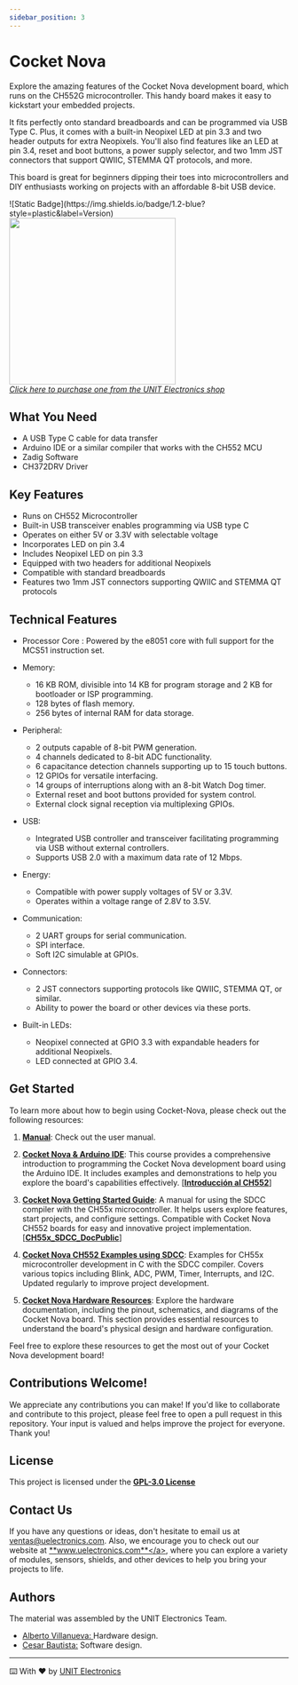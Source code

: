 ```yaml
---
sidebar_position: 3
---
```


# Cocket Nova 

Explore the amazing features of the Cocket Nova development board, which runs on the CH552G microcontroller. This handy board makes it easy to kickstart your embedded projects.

It fits perfectly onto standard breadboards and can be programmed via USB Type C. Plus, it comes with a built-in Neopixel LED at pin 3.3 and two header outputs for extra Neopixels. You'll also find features like an LED at pin 3.4, reset and boot buttons, a power supply selector, and two 1mm JST connectors that support QWIIC, STEMMA QT protocols, and more.

This board is great for beginners dipping their toes into microcontrollers and DIY enthusiasts working on projects with an affordable 8-bit USB device.


<div style={{ textAlign: "center" }}>
    ![Static Badge](https://img.shields.io/badge/1.2-blue?style=plastic&label=Version)
</div>

<div style={{ textAlign: "center" }}>
  <a href="https://uelectronics.com/producto/unit-cocket-nova-ch552g-tarjeta-de-desarrollo/">
    <img src="https://raw.githubusercontent.com/UNIT-Electronics/Cocket-Nova_CH552G-Development-Board/refs/heads/main/Hardware/Resources/CocketNova-Pinout.jpg" width="300px"/>
    <br/>
    <em>Click here to purchase one from the UNIT Electronics shop</em>
  </a>
</div>

## What You Need 

- A USB Type C cable for data transfer
- Arduino IDE or a similar compiler that works with the CH552 MCU
- Zadig Software
- CH372DRV Driver

## Key Features 

- Runs on CH552 Microcontroller
- Built-in USB transceiver enables programming via USB type C
- Operates on either 5V or 3.3V with selectable voltage
- Incorporates LED on pin 3.4
- Includes Neopixel LED on pin 3.3
- Equipped with two headers for additional Neopixels
- Compatible with standard breadboards
- Features two 1mm JST connectors supporting QWIIC and STEMMA QT protocols

## Technical Features 

- Processor Core : Powered by the e8051 core with full support for the MCS51 instruction set.

- Memory:
  - 16 KB ROM, divisible into 14 KB for program storage and 2 KB for bootloader or ISP programming.
  - 128 bytes of flash memory.
  - 256 bytes of internal RAM for data storage. 

- Peripheral:
  - 2 outputs capable of 8-bit PWM generation.
  - 4 channels dedicated to 8-bit ADC functionality.
  - 6 capacitance detection channels supporting up to 15 touch buttons.
  - 12 GPIOs for versatile interfacing.
  - 14 groups of interruptions along with an 8-bit Watch Dog timer.
  - External reset and boot buttons provided for system control.
  - External clock signal reception via multiplexing GPIOs.
   
- USB:
  - Integrated USB controller and transceiver facilitating programming via USB without external controllers.
  - Supports USB 2.0 with a maximum data rate of 12 Mbps.
  
- Energy:
  - Compatible with power supply voltages of 5V or 3.3V.
  - Operates within a voltage range of 2.8V to 3.5V.
  
- Communication:
  - 2 UART groups for serial communication.
  - SPI interface.
  - Soft I2C simulable at GPIOs.
  
- Connectors:
  - 2 JST connectors supporting protocols like QWIIC, STEMMA QT, or similar.
  - Ability to power the board or other devices via these ports.

- Built-in LEDs:
  - Neopixel connected at GPIO 3.3 with expandable headers for additional Neopixels.
  - LED connected at GPIO 3.4.


## Get Started 

To learn more about how to begin using Cocket-Nova, please check out the following resources:

1. **[Manual](https://github.com/UNIT-Electronics/Cocket-Nova_CH552G-Development-Board/blob/main/Cocket%20Nova%20Product%20Reference%20Manual%20%5BES%5D.pdf)**: Check out the user manual.

2.  **[Cocket Nova & Arduino IDE](https://unit-electronics.github.io/CH552_Curso_introductorio/)**: This course provides a comprehensive introduction to programming the Cocket Nova development board using the Arduino IDE. It includes examples and demonstrations to help you explore the board's capabilities effectively. [**[Introducción al CH552](https://github.com/UNIT-Electronics/CH552_Curso_introductorio?tab=readme-ov-file)**]

3. **[Cocket Nova Getting Started Guide](https://unit-electronics.github.io/CH55x_SDCC_Doc/)**: A manual for using the SDCC compiler with the CH55x microcontroller. It helps users explore features, start projects, and configure settings. Compatible with Cocket Nova CH552 boards for easy and innovative project implementation. [**[CH55x_SDCC_DocPublic](https://github.com/UNIT-Electronics/CH55x_SDCC_Doc)**]

4. **[Cocket Nova CH552 Examples using SDCC](https://github.com/UNIT-Electronics/CH55x_SDCC_Examples)**: Examples for CH55x microcontroller development in C with the SDCC compiler. Covers various topics including Blink, ADC, PWM, Timer, Interrupts, and I2C. Updated regularly to improve project development.

5. **[Cocket Nova Hardware Resources](https://github.com/UNIT-Electronics/Cocket-Nova_CH552G-Development-Board/tree/main/Hardware)**: Explore the hardware documentation, including the pinout, schematics, and diagrams of the Cocket Nova board. This section provides essential resources to understand the board's physical design and hardware configuration.


Feel free to explore these resources to get the most out of your Cocket Nova development board!


## Contributions Welcome!

We appreciate any contributions you can make! If you'd like to collaborate and contribute to this project, please feel free to open a pull request in this repository. Your input is valued and helps improve the project for everyone. Thank you!

## License 

This project is licensed under the <a href="https://www.gnu.org/licenses/gpl-3.0.html">**GPL-3.0 License** </a>

## Contact Us 

If you have any questions or ideas, don't hesitate to email us at ventas@uelectronics.com. Also, we encourage you to check out our website at <a href="www.uelectronics.com">**www.uelectronics.com**</a>, where you can explore a variety of modules, sensors, shields, and other devices to help you bring your projects to life.

## Authors

The material was assembled by the UNIT Electronics Team.

- <a href="https://github.com/AlbertoVillanuevaEsquivel">Alberto Villanueva: </a> Hardware design.
- <a href="https://github.com/Cesarbautista10">Cesar Bautista:</a> Software design.

<hr/>

⌨️ With ❤️ by <a href="www.uelectronics.com">UNIT Electronics </a>
